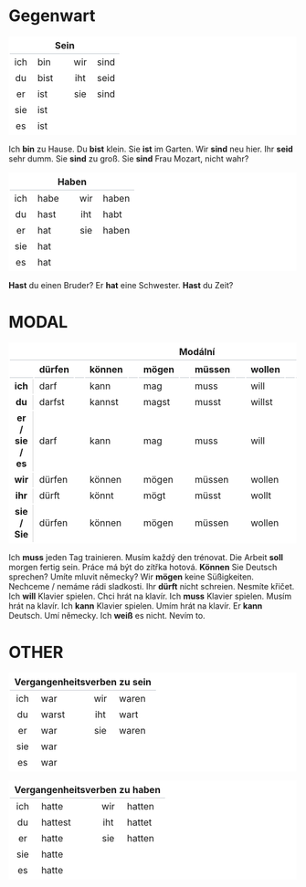 # Gegenwart
<table> 
    <tr><th colspan=5> Sein </th></tr>
    <tr>
        <td>ich</td><td class="word">bin</td>
        <td></td>
        <td>wir</td><td class="word">sind</td>
    </tr>
    <tr>
        <td>du</td><td class="word">bist</td>
        <td></td>
        <td>iht</td><td class="word">seid</td>
    </tr>
    <tr>
        <td>er</td><td class="word">ist</td>
        <td></td>
        <td>sie</td><td class="word">sind</td>
    </tr>
    <tr>
        <td>sie</td><td class="word" >ist</td>
        <td></td>
        <td></td><td class="word"></td>
    </tr>
    <tr>
        <td>es</td><td class="word">ist</td>
        <td></td>
        <td></td><td class="word"></td>
    </tr>
</table>

Ich **bin** zu Hause.
Du **bist** klein.
Sie **ist** im Garten.
Wir **sind** neu hier.
Ihr **seid** sehr dumm.
Sie **sind** zu groß.
Sie **sind** Frau Mozart, nicht wahr?

<table> 
    <tr><th colspan=5> Haben </th></tr>
    <tr>
        <td>ich</td><td class="word">habe</td>
        <td></td>
        <td>wir</td><td class="word">haben</td>
    </tr>
    <tr>
        <td>du</td><td class="word">hast</td>
        <td></td>
        <td>iht</td><td class="word">habt</td>
    </tr>
    <tr>
        <td>er</td><td class="word">hat</td>
        <td></td>
        <td>sie</td><td class="word">haben</td>
    </tr>
    <tr>
        <td>sie</td><td class="word">hat</td>
        <td></td>
        <td></td><td class="word"></td>
    </tr>
    <tr>
        <td>es</td><td class="word">hat</td>
        <td></td>
        <td></td><td class="word"></td>
    </tr>
</table>

**Hast** du einen Bruder?
Er **hat** eine Schwester.
**Hast** du Zeit?

# MODAL
<table> 
    <tr><th colspan=14> Modální </th></tr>
    <tr>
        <th></th>
        <th class="word">dürfen</th>
        <th></th>
        <th class="word">können</th>
        <th></th>
        <th class="word">mögen</th>
        <th></th>
        <th class="word">müssen</th>
        <th></th>
        <th class="word">wollen</th>
        <th></th>
        <th class="word">sollen</th>
        <th></th>
        <th class="word">wissen</th>
    </tr>
    <tr>
        <td class="hVertical">ich</td>
        <td class="word">darf</td>
        <td></td>
        <td class="word">kann</td>
        <td></td>
        <td class="word">mag</td>
        <td></td>
        <td class="word">muss</td>
        <td></td>
        <td class="word">will</td>
        <td></td>
        <td class="word">soll</td>
        <td></td>
        <td class="word">weiß</td>
    </tr>
    <tr>
        <td class="hVertical">du</td>
        <td class="word">darfst</td>
        <td></td>
        <td class="word">kannst</td>
        <td></td>
        <td class="word">magst</td>
        <td></td>
        <td class="word">musst</td>
        <td></td>
        <td class="word">willst</td>
        <td></td>
        <td class="word">sollst</td>
        <td></td>
        <td class="word">weißt</td>
    </tr>
    <tr>
        <td class="hVertical">er / sie / es</td>
        <td class="word">darf</td>
        <td></td>
        <td class="word">kann</td>
        <td></td>
        <td class="word">mag</td>
        <td></td>
        <td class="word">muss</td>
        <td></td>
        <td class="word">will</td>
        <td></td>
        <td class="word">soll</td>
        <td></td>
        <td class="word">weiß</td>
    </tr>
    <tr>
        <td class="hVertical">wir</td>
        <td class="word">dürfen</td>
        <td></td>
        <td class="word">können</td>
        <td></td>
        <td class="word">mögen</td>
        <td></td>
        <td class="word">müssen</td>
        <td></td>
        <td class="word">wollen</td>
        <td></td>
        <td class="word">sollen</td>
        <td></td>
        <td class="word">wissen</td>
    </tr>
    <tr>
        <td class="hVertical">ihr</td>
        <td class="word">dürft</td>
        <td></td>
        <td class="word">könnt</td>
        <td></td>
        <td class="word">mögt</td>
        <td></td>
        <td class="word">müsst</td>
        <td></td>
        <td class="word">wollt</td>
        <td></td>
        <td class="word">sollt</td>
        <td></td>
        <td class="word">wisst</td>
    </tr>
    <tr>
        <td class="hVertical">sie / Sie</td>
        <td class="word">dürfen</td>
        <td></td>
        <td class="word">können</td>
        <td></td>
        <td class="word">mögen</td>
        <td></td>
        <td class="word">müssen</td>
        <td></td>
        <td class="word">wollen</td>
        <td></td>
        <td class="word">sollen</td>
        <td></td>
        <td class="word">wissen</td>
    </tr>
</table>


Ich **muss** jeden Tag trainieren. 	Musím každý den trénovat.
Die Arbeit **soll** morgen fertig sein. 	Práce má být do zítřka hotová.
**Können** Sie Deutsch sprechen? 	Umíte mluvit německy?
Wir **mögen** keine Süßigkeiten. 	Nechceme / nemáme rádi sladkosti.
Ihr **dürft** nicht schreien. 	Nesmíte křičet.
Ich **will** Klavier spielen. 	Chci hrát na klavír.
Ich **muss** Klavier spielen. 	Musím hrát na klavír.
Ich **kann** Klavier spielen. 	Umím hrát na klavír.
Er **kann** Deutsch.	Umí německy.
Ich **weiß** es nicht. 	Nevím to.

# OTHER
<table> 
    <tr><th colspan=5> Vergangenheitsverben zu sein </th></tr>
    <tr>
        <td>ich</td><td class="word">war</td>
        <td></td>
        <td>wir</td><td class="word">waren</td>
    </tr>
    <tr>
        <td>du</td><td class="word">warst</td>
        <td></td>
        <td>iht</td><td class="word">wart</td>
    </tr>
    <tr>
        <td>er</td><td class="word">war</td>
        <td></td>
        <td>sie</td><td class="word">waren</td>
    </tr>
    <tr>
        <td>sie</td><td class="word" >war</td>
        <td></td>
        <td></td><td class="word"></td>
    </tr>
    <tr>
        <td>es</td><td class="word">war</td>
        <td></td>
        <td></td><td class="word"></td>
    </tr>
</table>

<table > 
    <tr><th colspan=5> Vergangenheitsverben zu haben </th></tr>
    <tr>
        <td>ich</td><td class="word">hatte</td>
        <td></td>
        <td>wir</td><td class="word">hatten
    <tr>
        <td>du</td><td class="word">hattest</td>
        <td></td>
        <td>iht</td><td class="word">hattet</td>
    </tr>
    <tr>
        <td>er</td><td class="word">hatte</td>
        <td></td>
        <td>sie</td><td class="word">hatten</td>
    </tr>
    <tr>
        <td>sie</td><td class="word">hatte</td>
        <td></td>
        <td></td><td class="word"></td>
    </tr>
    <tr>
        <td>es</td><td class="word">hatte</td>
        <td></td>
        <td></td><td class="word"></td>
    </tr>
</table>

<style>
table, td, tr {
  border-collapse: separate !important;
  text-align:center;
  border: none;
  background-color: white;
}
th {
  border: 0px solid #c6cbd1 !important;
  border-bottom: 1px solid #c6cbd1 !important;
}
td {
  border: 0px solid black !important;
}
.hVertical {
    font-weight: bold;
    border-right: 1px solid lightgray !important;
}
.word {
  text-align:left;
}
</style>